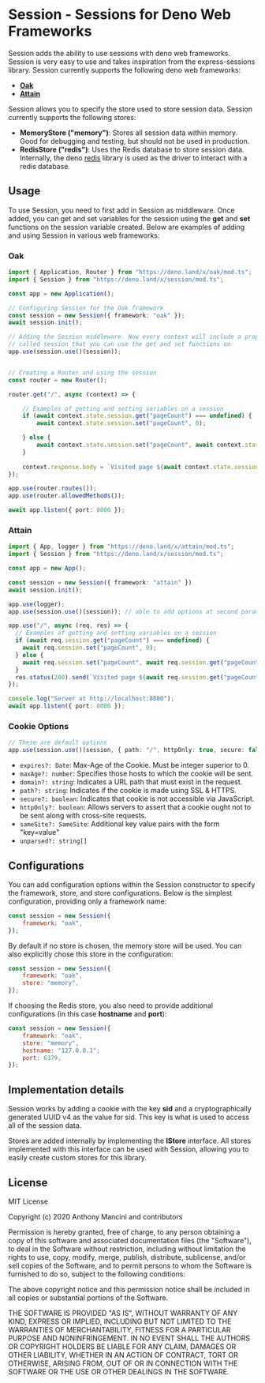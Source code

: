 # Session - Sessions for Deno Web Frameworks

Session adds the ability to use sessions with deno web frameworks. Session is very easy to use and takes inspiration from the express-sessions library. Session currently supports the following deno web frameworks:

* [**Oak**](https://deno.land/x/oak)
* [**Attain**](https://deno.land/x/attain)


Session allows you to specify the store used to store session data. Session currently supports the following stores:

* **MemoryStore ("memory")**: Stores all session data within memory. Good for debugging and testing, but should not be used in production.
* **RedisStore ("redis")**: Uses the Redis database to store session data. Internally, the deno [redis](https://deno.land/x/redis) library is used as the driver to interact with a redis database.


## Usage

To use Session, you need to first add in Session as middleware. Once added, you can get and set variables for the session using the **get** and **set** functions on the session variable created. Below are examples of adding and using Session in various web frameworks:


### Oak

```ts
import { Application, Router } from "https://deno.land/x/oak/mod.ts";
import { Session } from "https://deno.land/x/session/mod.ts";

const app = new Application();

// Configuring Session for the Oak framework
const session = new Session({ framework: "oak" });
await session.init();

// Adding the Session middleware. Now every context will include a property
// called session that you can use the get and set functions on
app.use(session.use()(session));


// Creating a Router and using the session
const router = new Router();

router.get("/", async (context) => {

    // Examples of getting and setting variables on a session
    if (await context.state.session.get("pageCount") === undefined) {
        await context.state.session.set("pageCount", 0);

    } else {
        await context.state.session.set("pageCount", await context.state.session.get("pageCount") + 1);
    }
    
    context.response.body = `Visited page ${await context.state.session.get("pageCount")} times`;
});

app.use(router.routes());
app.use(router.allowedMethods());

await app.listen({ port: 8000 });
```

### Attain

```ts
import { App, logger } from "https://deno.land/x/attain/mod.ts";
import { Session } from "https://deno.land/x/session/mod.ts";

const app = new App();

const session = new Session({ framework: "attain" })
await session.init();

app.use(logger);
app.use(session.use()(session)); // able to add options at second params

app.use("/", async (req, res) => {
  // Examples of getting and setting variables on a session
  if (await req.session.get("pageCount") === undefined) {
    await req.session.set("pageCount", 0);
  } else {
    await req.session.set("pageCount", await req.session.get("pageCount") + 1);
  }
  res.status(200).send(`Visited page ${await req.session.get("pageCount")} times`)
});

console.log("Server at http://localhost:8080");
await app.listen({ port: 8080 });
```

### Cookie Options
```ts
// These are default options
app.use(session.use()(session, { path: "/", httpOnly: true, secure: false }))
```
- `expires?: Date`: Max-Age of the Cookie. Must be integer superior to 0.
- `maxAge?: number`: Specifies those hosts to which the cookie will be sent.
- `domain?: string`: Indicates a URL path that must exist in the request.
- `path?: string`: Indicates if the cookie is made using SSL & HTTPS.
- `secure?: boolean`: Indicates that cookie is not accessible via JavaScript.
- `httpOnly?: boolean`: Allows servers to assert that a cookie ought not to be sent along with cross-site requests.
- `sameSite?: SameSite`: Additional key value pairs with the form "key=value"
- `unparsed?: string[]`


## Configurations

You can add configuration options within the Session constructor to specify the framework, store, and store configurations. Below is the simplest configuration, providing only a framework name:

```javascript
const session = new Session({
    framework: "oak",
});
```

By default if no store is chosen, the memory store will be used. You can also explicitly chose this store in the configuration:

```javascript
const session = new Session({
    framework: "oak",
    store: "memory",
});
```

If choosing the Redis store, you also need to provide additional configurations (in this case **hostname** and **port**):

```javascript
const session = new Session({
    framework: "oak",
    store: "memory",
    hostname: "127.0.0.1";
    port: 6379,
});
```


## Implementation details

Session works by adding a cookie with the key **sid** and a cryptographically generated UUID v4 as the value for sid. This key is what is used to access all of the session data.

Stores are added internally by implementing the **IStore** interface. All stores implemented with this interface can be used with Session, allowing you to easily create custom stores for this library.


## License

MIT License

Copyright (c) 2020 Anthony Mancini and contributors

Permission is hereby granted, free of charge, to any person obtaining a copy
of this software and associated documentation files (the "Software"), to deal
in the Software without restriction, including without limitation the rights
to use, copy, modify, merge, publish, distribute, sublicense, and/or sell
copies of the Software, and to permit persons to whom the Software is
furnished to do so, subject to the following conditions:

The above copyright notice and this permission notice shall be included in all
copies or substantial portions of the Software.

THE SOFTWARE IS PROVIDED "AS IS", WITHOUT WARRANTY OF ANY KIND, EXPRESS OR
IMPLIED, INCLUDING BUT NOT LIMITED TO THE WARRANTIES OF MERCHANTABILITY,
FITNESS FOR A PARTICULAR PURPOSE AND NONINFRINGEMENT. IN NO EVENT SHALL THE
AUTHORS OR COPYRIGHT HOLDERS BE LIABLE FOR ANY CLAIM, DAMAGES OR OTHER
LIABILITY, WHETHER IN AN ACTION OF CONTRACT, TORT OR OTHERWISE, ARISING FROM,
OUT OF OR IN CONNECTION WITH THE SOFTWARE OR THE USE OR OTHER DEALINGS IN THE
SOFTWARE.
